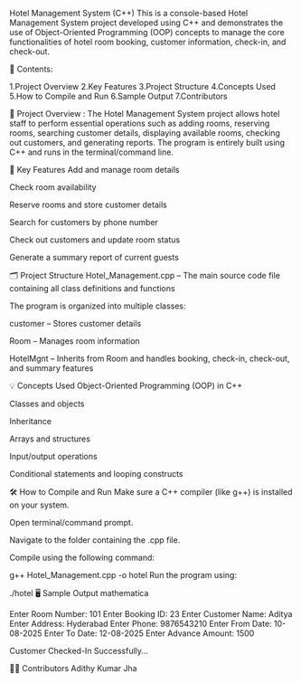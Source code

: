 Hotel Management System (C++)
This is a console-based Hotel Management System project developed using C++ and demonstrates the use of Object-Oriented Programming (OOP) concepts to manage the core functionalities of hotel room booking, customer information, check-in, and check-out.

📑 Contents:

1.Project Overview
2.Key Features
3.Project Structure
4.Concepts Used
5.How to Compile and Run
6.Sample Output
7.Contributors


📌 Project Overview :
The Hotel Management System project allows hotel staff to perform essential operations such as adding rooms, reserving rooms, searching customer details, displaying available rooms, checking out customers, and generating reports. The program is entirely built using C++ and runs in the terminal/command line.

🔑 Key Features
Add and manage room details

Check room availability

Reserve rooms and store customer details

Search for customers by phone number

Check out customers and update room status

Generate a summary report of current guests

🗂️ Project Structure
Hotel_Management.cpp – The main source code file containing all class definitions and functions

The program is organized into multiple classes:

customer – Stores customer details

Room – Manages room information

HotelMgnt – Inherits from Room and handles booking, check-in, check-out, and summary features

💡 Concepts Used
Object-Oriented Programming (OOP) in C++

Classes and objects

Inheritance

Arrays and structures

Input/output operations

Conditional statements and looping constructs

🛠️ How to Compile and Run
Make sure a C++ compiler (like g++) is installed on your system.

Open terminal/command prompt.

Navigate to the folder containing the .cpp file.

Compile using the following command:

g++ Hotel_Management.cpp -o hotel
Run the program using:

./hotel
🖥️ Sample Output
mathematica

Enter Room Number: 101
Enter Booking ID: 23
Enter Customer Name: Aditya
Enter Address: Hyderabad
Enter Phone: 9876543210
Enter From Date: 10-08-2025
Enter To Date: 12-08-2025
Enter Advance Amount: 1500

Customer Checked-In Successfully...


👨‍💻 Contributors
Adithy Kumar Jha
